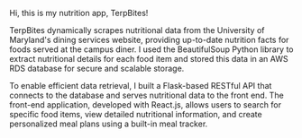 Hi, this is my nutrition app, TerpBites!

TerpBites dynamically scrapes nutritional data from the University of Maryland's dining services website, providing up-to-date nutrition facts for foods served at the campus diner. I used the BeautifulSoup Python library to extract nutritional details for each food item and stored this data in an AWS RDS database for secure and scalable storage.

To enable efficient data retrieval, I built a Flask-based RESTful API that connects to the database and serves nutritional data to the front end. The front-end application, developed with React.js, allows users to search for specific food items, view detailed nutritional information, and create personalized meal plans using a built-in meal tracker.
